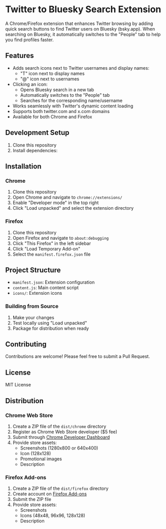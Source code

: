 # Twitter to Bluesky Search Extension

A Chrome/Firefox extension that enhances Twitter browsing by adding quick search buttons to find Twitter users on Bluesky (bsky.app). When searching on Bluesky, it automatically switches to the "People" tab to help you find profiles faster.

## Features

- Adds search icons next to Twitter usernames and display names:
  - "T" icon next to display names
  - "@" icon next to usernames
- Clicking an icon:
  - Opens Bluesky search in a new tab
  - Automatically switches to the "People" tab
  - Searches for the corresponding name/username
- Works seamlessly with Twitter's dynamic content loading
- Supports both twitter.com and x.com domains
- Available for both Chrome and Firefox

## Development Setup

1. Clone this repository
2. Install dependencies:

## Installation

### Chrome
1. Clone this repository
2. Open Chrome and navigate to `chrome://extensions/`
3. Enable "Developer mode" in the top right
4. Click "Load unpacked" and select the extension directory

### Firefox
1. Clone this repository
2. Open Firefox and navigate to `about:debugging`
3. Click "This Firefox" in the left sidebar
4. Click "Load Temporary Add-on"
5. Select the `manifest.firefox.json` file

## Project Structure

- `manifest.json`: Extension configuration
- `content.js`: Main content script
- `icons/`: Extension icons

### Building from Source
1. Make your changes
2. Test locally using "Load unpacked"
3. Package for distribution when ready

## Contributing
Contributions are welcome! Please feel free to submit a Pull Request.

## License
MIT License 

## Distribution

### Chrome Web Store
1. Create a ZIP file of the `dist/chrome` directory
2. Register as Chrome Web Store developer ($5 fee)
3. Submit through [Chrome Developer Dashboard](https://chrome.google.com/webstore/devconsole)
4. Provide store assets:
   - Screenshots (1280x800 or 640x400)
   - Icon (128x128)
   - Promotional images
   - Description

### Firefox Add-ons
1. Create a ZIP file of the `dist/firefox` directory
2. Create account on [Firefox Add-ons](https://addons.mozilla.org/developers/)
3. Submit the ZIP file
4. Provide store assets:
   - Screenshots
   - Icons (48x48, 96x96, 128x128)
   - Description 